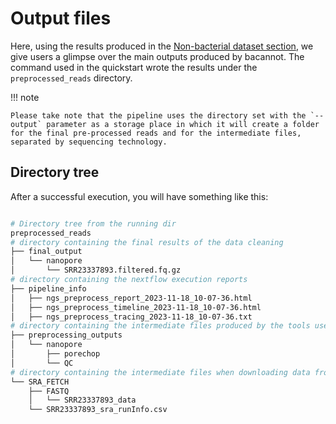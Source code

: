 # Output files

Here, using the results produced in the [Non-bacterial dataset section](non_bacteria.md#), we give users a glimpse over the main outputs produced by bacannot. The command used in the quickstart wrote the results under the `preprocessed_reads` directory.

!!! note

    Please take note that the pipeline uses the directory set with the `--output` parameter as a storage place in which it will create a folder for the final pre-processed reads and for the intermediate files, separated by sequencing technology.

## Directory tree

After a successful execution, you will have something like this:

```bash

# Directory tree from the running dir
preprocessed_reads
# directory containing the final results of the data cleaning
├── final_output                   
│   └── nanopore
│       └── SRR23337893.filtered.fq.gz
# directory containing the nextflow execution reports
├── pipeline_info
│   ├── ngs_preprocess_report_2023-11-18_10-07-36.html
│   ├── ngs_preprocess_timeline_2023-11-18_10-07-36.html
│   ├── ngs_preprocess_tracing_2023-11-18_10-07-36.txt
# directory containing the intermediate files produced by the tools used during pre-processing, and, QC
├── preprocessing_outputs
│   └── nanopore
│       ├── porechop
│       └── QC
# directory containing the intermediate files when downloading data from SRA
└── SRA_FETCH
    ├── FASTQ
    │   └── SRR23337893_data
    └── SRR23337893_sra_runInfo.csv
```
